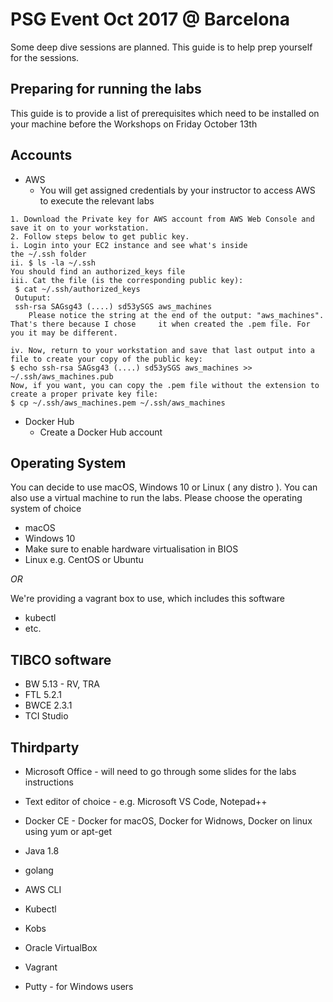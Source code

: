 # PSG Event Oct 2017 @ Barcelona
Some deep dive sessions are planned. This guide is to help prep yourself for the sessions.

## Preparing for running the labs
This guide is to provide a list of prerequisites which need to be installed on your machine before the Workshops on Friday October 13th 

## Accounts

* AWS
  * You will get assigned credentials by your instructor to access AWS to execute the relevant labs

```
1. Download the Private key for AWS account from AWS Web Console and save it on to your workstation.
2. Follow steps below to get public key. 
i. Login into your EC2 instance and see what's inside the ~/.ssh folder 
ii. $ ls -la ~/.ssh
You should find an authorized_keys file
iii. Cat the file (is the corresponding public key):
 $ cat ~/.ssh/authorized_keys
 Outuput:
 ssh-rsa SAGsg43 (....) sd53ySGS aws_machines 
	Please notice the string at the end of the output: "aws_machines". That's there because I chose 	it when created the .pem file. For you it may be different.

iv. Now, return to your workstation and save that last output into a file to create your copy of the public key:
$ echo ssh-rsa SAGsg43 (....) sd53ySGS aws_machines >> ~/.ssh/aws_machines.pub
Now, if you want, you can copy the .pem file without the extension to create a proper private key file:
$ cp ~/.ssh/aws_machines.pem ~/.ssh/aws_machines 
```

* Docker Hub
  * Create a Docker Hub account

## Operating System 
You can decide to use macOS, Windows 10 or Linux ( any distro ). 
You can also use a virtual machine to run the labs. Please choose the operating system of choice 

* macOS 
* Windows 10
 * Make sure to enable hardware virtualisation in BIOS
* Linux e.g. CentOS or Ubuntu

*OR* 

We're providing a vagrant box to use, which includes this software 
* kubectl
* etc.

## TIBCO software

* BW 5.13 - RV, TRA
* FTL 5.2.1
* BWCE 2.3.1
* TCI Studio 

## Thirdparty

* Microsoft Office - will need to go through some slides for the labs instructions
* Text editor of choice - e.g. Microsoft VS Code, Notepad++
* Docker CE - Docker for macOS, Docker for Widnows, Docker on linux using yum or apt-get
* Java 1.8
* golang

* AWS CLI
* Kubectl
* Kobs
* Oracle VirtualBox
* Vagrant
* Putty - for Windows users
